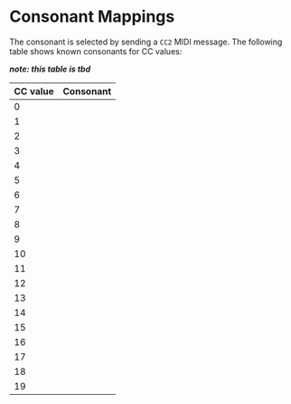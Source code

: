 # Consonant Mappings

The consonant is selected by sending a `CC2` MIDI message. The following table shows known consonants for CC values:

_**note: this table is tbd**_

|CC value|Consonant|
|-----|-----|
|   0 | |
|   1 | |
|   2 | |
|   3 | |
|   4 | |
|   5 | |
|   6 | |
|   7 | |
|   8 | |
|   9 | |
|  10 | |
|  11 | |
|  12 | |
|  13 | |
|  14 | |
|  15 | |
|  16 | |
|  17 | |
|  18 | |
|  19 | |
